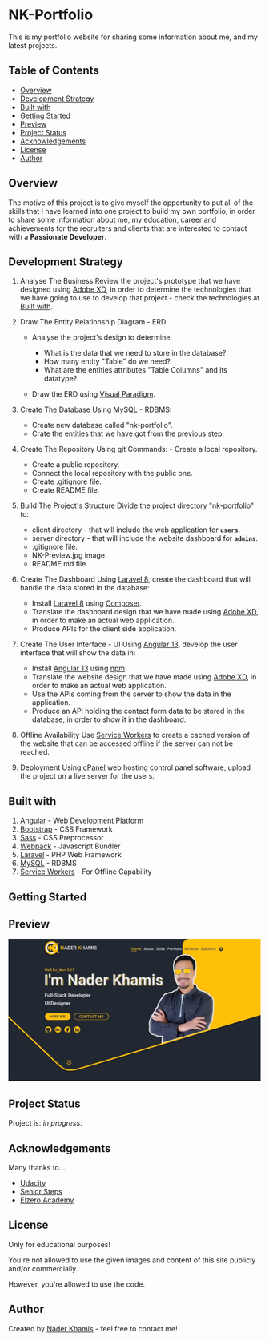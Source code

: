 # NK-Portfolio

This is my portfolio website for sharing some information about me, and my latest projects.

## Table of Contents

- [Overview](#overview)
- [Development Strategy](#development-strategy)
- [Built with](#built-with)
- [Getting Started](#getting-started)
- [Preview](#preview)
- [Project Status](#project-status)
- [Acknowledgements](#acknowledgements)
- [License](#license)
- [Author](#author)

## Overview

The motive of this project is to give myself the opportunity to put all of the skills that I have learned into one project to build my own portfolio, in order to share some information about me, my education, career and achievements for the recruiters and clients that are interested to contact with a **Passionate Developer**.

## Development Strategy

1.  Analyse The Business
    Review the project's prototype that we have designed using [Adobe XD](https://www.adobe.com/products/xd.html), in order to determine the technologies that we have going to use to develop that project - check the technologies at [Built with](#built-with).

2.  Draw The Entity Relationship Diagram - ERD

    - Analyse the project's design to determine:

      - What is the data that we need to store in the database?
      - How many entity "Table" do we need?
      - What are the entities attributes "Table Columns" and its datatype?

    - Draw the ERD using [Visual Paradigm](https://www.visual-paradigm.com/).

3.  Create The Database
    Using MySQL - RDBMS:

    - Create new database called "nk-portfolio".
    - Crate the entities that we have got from the previous step.

4.  Create The Repository
    Using git Commands: - Create a local repository.

    - Create a public repository.
    - Connect the local repository with the public one.
    - Create .gitignore file.
    - Create README file.

5.  Build The Project's Structure
    Divide the project directory "nk-portfolio" to:

    - client directory - that will include the web application for **`users`**.
    - server directory - that will include the website dashboard for **`admins`**.
    - .gitignore file.
    - NK-Preview.jpg image.
    - README.md file.

6.  Create The Dashboard
    Using [Laravel 8](https://laravel.com/docs/8.x), create the dashboard that will handle the data stored in the database:

    - Install [Laravel 8](https://laravel.com/docs/8.x) using [Composer](https://getcomposer.org/).
    - Translate the dashboard design that we have made using [Adobe XD](https://www.adobe.com/products/xd.html), in order to make an actual web application.
    - Produce APIs for the client side application.

7.  Create The User Interface - UI
    Using [Angular 13](https://angular.io/start), develop the user interface that will show the data in:

    - Install [Angular 13](https://angular.io/start) using [npm](https://www.npmjs.com/).
    - Translate the website design that we have made using [Adobe XD](https://www.adobe.com/products/xd.html), in order to make an actual web application.
    - Use the APIs coming from the server to show the data in the application.
    - Produce an API holding the contact form data to be stored in the database, in order to show it in the dashboard.

8.  Offline Availability
    Use [Service Workers](https://developers.google.com/web/fundamentals/primers/service-workers#what_is_a_service_worker) to create a cached version of the website that can be accessed offline if the server can not be reached.

9.  Deployment
    Using [cPanel](https://www.cpanel.net/) web hosting control panel software, upload the project on a live server for the users.

## Built with

1. [Angular](https://angular.io/) - Web Development Platform
2. [Bootstrap](https://getbootstrap.com/) - CSS Framework
3. [Sass](https://sass-lang.com/) - CSS Preprocessor
4. [Webpack](https://webpack.js.org/) - Javascript Bundler
5. [Laravel](https://laravel.com/) - PHP Web Framework
6. [MySQL](https://dev.mysql.com/) - RDBMS
7. [Service Workers](https://developers.google.com/web/fundamentals/primers/service-workers) - For Offline Capability

## Getting Started

## Preview

![NK-Home Screen](NK-preview.jpg)

## Project Status

Project is: _in progress_.

## Acknowledgements

Many thanks to...

- [Udacity](https://www.udacity.com/)
- [Senior Steps](http://www.seniorsteps.net/en?fbclid=IwAR3gcRbSVqUp8U2sPf5R4mDC9tRRunQZCjlADTMMUxJe-ywoDjdTWqxDeGQ)
- [Elzero Academy](https://elzero.org/)

## License

Only for educational purposes!

You're not allowed to use the given images and content of this site publicly and/or commercially.

However, you're allowed to use the code.

## Author

Created by [Nader Khamis](https://www.naderkhamis.com/) - feel free to contact me!
